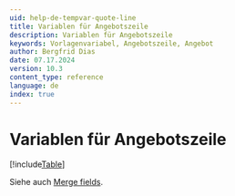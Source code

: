 ```yaml
---
uid: help-de-tempvar-quote-line
title: Variablen für Angebotszeile
description: Variablen für Angebotszeile
keywords: Vorlagenvariabel, Angebotszeile, Angebot
author: Bergfrid Dias
date: 07.17.2024
version: 10.3
content_type: reference
language: de
index: true
---
```


# Variablen für Angebotszeile

[!include[Table](../../../../../common/includes/variable/table-quote-line.md)]

Siehe auch [Merge fields][1].

<!-- Referenced links -->
[1]: ../merge-fields/index.md
